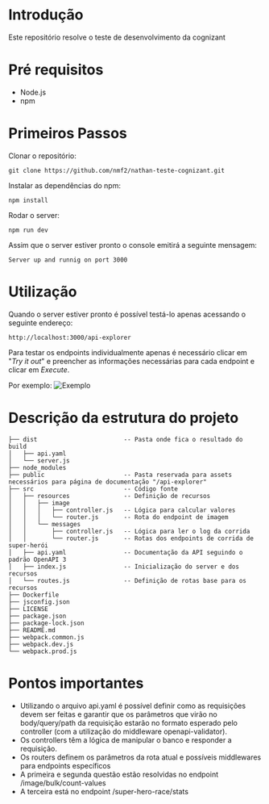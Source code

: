 # Introdução
Este repositório resolve o teste de desenvolvimento da cognizant

# Pré requisitos
 * Node.js
 * npm
# Primeiros Passos
Clonar o repositório: 
```
git clone https://github.com/nmf2/nathan-teste-cognizant.git
```

Instalar as dependências do npm:
```
npm install
```

Rodar o server:
```
npm run dev
```

Assim que o server estiver pronto o console emitirá  a seguinte mensagem:
```
Server up and runnig on port 3000
```

# Utilização
Quando o server estiver pronto é possível testá-lo apenas acessando o seguinte 
endereço:
```
http://localhost:3000/api-explorer
```

Para testar os endpoints individualmente apenas é necessário clicar em 
"*Try it out*" e preencher as informações necessárias para cada endpoint e 
clicar em *Execute*.

Por exemplo: ![Exemplo](https://imgur.com/oY4LwnP.png)

# Descrição da estrutura do projeto

```
├── dist                        -- Pasta onde fica o resultado do build
│   ├── api.yaml
│   └── server.js
├── node_modules
├── public                      -- Pasta reservada para assets necessários para página de documentação "/api-explorer"
├── src                         -- Código fonte
│   ├── resources               -- Definição de recursos
│   │   ├── image
│   │   │   ├── controller.js   -- Lógica para calcular valores
│   │   │   └── router.js       -- Rota do endpoint de imagem
│   │   └── messages
│   │       ├── controller.js   -- Lógica para ler o log da corrida
│   │       └── router.js       -- Rotas dos endpoints de corrida de super-herói
│   ├── api.yaml                -- Documentação da API seguindo o padrão OpenAPI 3
│   ├── index.js                -- Inicialização do server e dos recursos
│   └── routes.js               -- Definição de rotas base para os recursos
├── Dockerfile
├── jsconfig.json
├── LICENSE
├── package.json
├── package-lock.json
├── README.md
├── webpack.common.js
├── webpack.dev.js
└── webpack.prod.js
```

# Pontos importantes
 * Utilizando o arquivo api.yaml é possível definir como as requisições devem ser
feitas e garantir que os parâmetros que virão no body/query/path da requisição 
estarão no formato esperado pelo controller (com a utilização do middleware openapi-validator).
 * Os controllers têm a lógica de manipular o banco e responder a requisição.
 * Os routers definem os parâmetros da rota atual e possíveis middlewares para endpoints específicos
 * A primeira e segunda questão estão resolvidas no endpoint /image/bulk/count-values
 * A terceira está no endpoint /super-hero-race/stats
